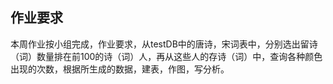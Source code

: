 ## 作业要求
本周作业按小组完成，作业要求，从testDB中的唐诗，宋词表中，分别选出留诗（词）数量排在前100的诗（词）人，再从这些人的存诗（词）中，查询各种颜色出现的次数，根据所生成的数据，建表，作图，写分析。
